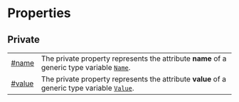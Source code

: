 # Properties

## Private

|                    |                                                                                                                                                                          |
| ------------------ | ------------------------------------------------------------------------------------------------------------------------------------------------------------------------ |
| [#name](name.md)   | The private property represents the attribute **name** of a generic type variable [`Name`](../../generic-type-variables.md#wrap-opening).                                |
| [#value](value.md) | The private property represents the attribute **value** of a generic type variable [`Value`](../../generic-type-variables.md#attribute-less-than...-value-greater-than). |
